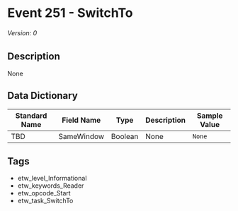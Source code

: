 # Event 251 - SwitchTo
###### Version: 0

## Description
None

## Data Dictionary
|Standard Name|Field Name|Type|Description|Sample Value|
|---|---|---|---|---|
|TBD|SameWindow|Boolean|None|`None`|

## Tags
* etw_level_Informational
* etw_keywords_Reader
* etw_opcode_Start
* etw_task_SwitchTo